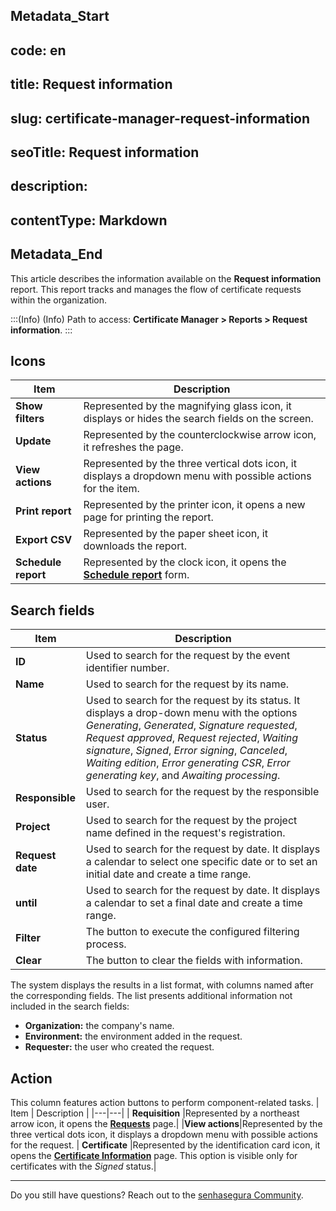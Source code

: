 ## Metadata_Start 
## code: en
## title: Request information 
## slug: certificate-manager-request-information 
## seoTitle: Request information 
## description:  
## contentType: Markdown 
## Metadata_End
This article describes the information available on the **Request information** report. This report tracks and manages the flow of certificate requests within the organization. 

:::(Info) (Info)
Path to access: **Certificate Manager > Reports > Request information**.
:::

## Icons

| Item | Description |
| --- | --- |
|**Show filters**|Represented by the magnifying glass icon, it displays or hides the search fields on the screen.
|**Update**|Represented by the counterclockwise arrow icon, it refreshes the page.
|**View actions**|Represented by the three vertical dots icon, it displays a dropdown menu with possible actions for the item.
|**Print report**|Represented by the printer icon, it opens a new page for printing the report.
|**Export CSV**|Represented by the paper sheet icon, it downloads the report.
|**Schedule report**|Represented by the clock icon, it opens the [**Schedule report**](/v3-32/docs/general-information-how-to-issue-download-and-schedule-device-reports) form.

##  Search fields
| Item | Description |
| --- | --- |
| **ID** |Used to search for the request by the event identifier number.|
| **Name** |Used to search for the request by its name.|
| **Status** |Used to search for the request by its status. It displays a drop-down menu with the options *Generating*, *Generated*, *Signature requested*, *Request approved*, *Request rejected*, *Waiting signature*, *Signed*, *Error signing*, *Canceled*, *Waiting edition*, *Error generating CSR*, *Error generating key*, and *Awaiting processing*. 
| **Responsible** |Used to search for the request by the responsible user.|
| **Project** |Used to search for the request by the project name defined in the request's registration.|
| **Request date** |Used to search for the request by date. It displays a calendar to select one specific date or to set an initial date and create a time range.|
| **until** |Used to search for the request by date. It displays a calendar to set a final date and create a time range.|
|**Filter**|The button to execute the configured filtering process.
|**Clear**|The button to clear the fields with information.

The system displays the results in a list format, with columns named after the corresponding fields. The list presents additional information not included in the search fields:

* **Organization:** the company's name.
* **Environment:** the environment added in the request.
* **Requester:** the user who created the request.

##  Action
This column features action buttons to perform component-related tasks.
| Item | Description |
|---|---|
| **Requisition** |Represented by a northeast arrow icon, it opens the **[Requests](/v3-32/docs/certificate-manager-reference-certificate-requests)** page.|
|**View actions**|Represented by the three vertical dots icon, it displays a dropdown menu with possible actions for the request.
| **Certificate** |Represented by the identification card icon, it opens the **[Certificate Information](/v3-32/docs/certificate-manager-certificate-information)** page. This option is visible only for certificates with the *Signed* status.|
***
Do you still have questions? Reach out to the [senhasegura Community](https://community.senhasegura.io/).
